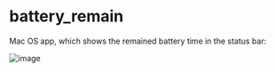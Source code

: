 # battery_remain
Mac OS app, which shows the remained battery time in the status bar:

![image](https://user-images.githubusercontent.com/16746106/86314221-ca324b80-bc2f-11ea-98df-03dc87eaf2c6.png)
